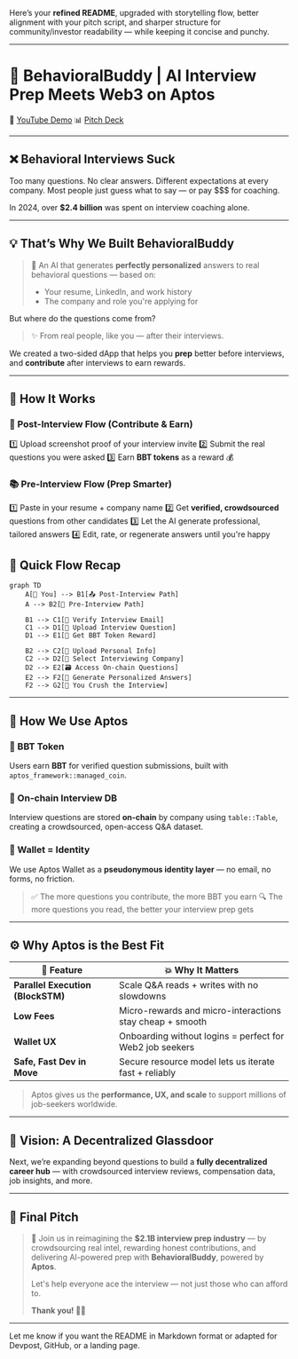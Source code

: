 Here’s your **refined README**, upgraded with storytelling flow, better alignment with your pitch script, and sharper structure for community/investor readability — while keeping it concise and punchy.

---

# 🤖 BehavioralBuddy | AI Interview Prep Meets Web3 on Aptos

🎥 [YouTube Demo](https://youtu.be/tWL4C_Ozhnw)
📊 [Pitch Deck](https://www.canva.com/design/DAGnbtfghew/DTlotkk8rRFhMaYIBRH7eA/edit?utm_content=DAGnbtfghew&utm_campaign=designshare&utm_medium=link2&utm_source=sharebutton)

---

## ❌ Behavioral Interviews Suck

Too many questions. No clear answers. Different expectations at every company. Most people just guess what to say — or pay \$\$\$ for coaching.

In 2024, over **\$2.4 billion** was spent on interview coaching alone.

---

## 💡 That’s Why We Built BehavioralBuddy

> 🎤 An AI that generates **perfectly personalized** answers to real behavioral questions — based on:
>
> * Your resume, LinkedIn, and work history
> * The company and role you're applying for

But where do the questions come from?

> ✨ From real people, like you — after their interviews.

We created a two-sided dApp that helps you **prep** better before interviews, and **contribute** after interviews to earn rewards.

---

## 🧠 How It Works

### 👟 Post-Interview Flow (Contribute & Earn)

1️⃣ Upload screenshot proof of your interview invite
2️⃣ Submit the real questions you were asked
3️⃣ Earn **BBT tokens** as a reward 💰

### 📚 Pre-Interview Flow (Prep Smarter)

1️⃣ Paste in your resume + company name
2️⃣ Get **verified, crowdsourced** questions from other candidates
3️⃣ Let the AI generate professional, tailored answers
4️⃣ Edit, rate, or regenerate answers until you're happy

## 🧠 Quick Flow Recap

```mermaid
graph TD
    A[👤 You] --> B1[📤 Post-Interview Path]
    A --> B2[🎯 Pre-Interview Path]
    
    B1 --> C1[📧 Verify Interview Email]
    C1 --> D1[📝 Upload Interview Question]
    D1 --> E1[🎁 Get BBT Token Reward]
    
    B2 --> C2[📄 Upload Personal Info]
    C2 --> D2[🏢 Select Interviewing Company]
    D2 --> E2[🗃️ Access On-chain Questions]
    E2 --> F2[🧠 Generate Personalized Answers]
    F2 --> G2[💪 You Crush the Interview]
```
---

## 🔗 How We Use Aptos

### 🎁 BBT Token

Users earn **BBT** for verified question submissions, built with `aptos_framework::managed_coin`.

### 🧠 On-chain Interview DB

Interview questions are stored **on-chain** by company using `table::Table`, creating a crowdsourced, open-access Q\&A dataset.

### 👤 Wallet = Identity

We use Aptos Wallet as a **pseudonymous identity layer** — no email, no forms, no friction.

> ✅ The more questions you contribute, the more BBT you earn
> 🔍 The more questions you read, the better your interview prep gets

---

## ⚙️ Why Aptos is the Best Fit

| 🔧 Feature                        | 💥 Why It Matters                                        |
| --------------------------------- | -------------------------------------------------------- |
| **Parallel Execution (BlockSTM)** | Scale Q\&A reads + writes with no slowdowns              |
| **Low Fees**                      | Micro-rewards and micro-interactions stay cheap + smooth |
| **Wallet UX**                     | Onboarding without logins = perfect for Web2 job seekers |
| **Safe, Fast Dev in Move**        | Secure resource model lets us iterate fast + reliably    |

> Aptos gives us the **performance, UX, and scale** to support millions of job-seekers worldwide.

---

## 🎯 Vision: A Decentralized Glassdoor

Next, we’re expanding beyond questions to build a **fully decentralized career hub** —
with crowdsourced interview reviews, compensation data, job insights, and more.

---

## 💬 Final Pitch

> 🎯 Join us in reimagining the **\$2.1B interview prep industry** —
> by crowdsourcing real intel, rewarding honest contributions, and delivering AI-powered prep
> with **BehavioralBuddy**, powered by **Aptos**.
>
> Let's help everyone ace the interview — not just those who can afford to.
>
> **Thank you! 🙌😄**

---

Let me know if you want the README in Markdown format or adapted for Devpost, GitHub, or a landing page.
